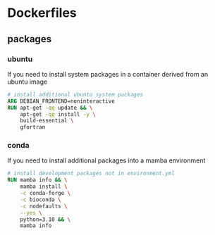 # Dockerfiles

## packages

### ubuntu

If you need to install system packages in a container derived from an ubuntu image

```Dockerfile
# install additional ubuntu system packages
ARG DEBIAN_FRONTEND=noninteractive
RUN apt-get -qq update && \
    apt-get -qq install -y \
    build-essential \
    gfortran
```

### conda

If you need to install additional packages into a mamba environment

```Dockerfile
# install development packages not in environment.yml
RUN mamba info && \
    mamba install \
    -c conda-forge \
    -c bioconda \
    -c nodefaults \
    --yes \
    python=3.10 && \
    mamba info
```
